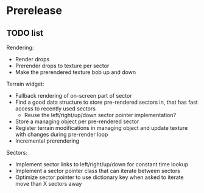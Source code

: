 # Prerelease

## TODO list
Rendering:
* Render drops
* Prerender drops to texture per sector
* Make the prerendered texture bob up and down

Terrain widget:
* Fallback rendering of on-screen part of sector
* Find a good data structure to store pre-rendered sectors in, that has fast access to recently used sectors
	* Reuse the left/right/up/down sector pointer implementation?
* Store a managing object per pre-rendered sector
* Register terrain modifications in managing object and update texture with changes during pre-render loop
* Incremental prerendering

Sectors:
* Implement sector links to left/right/up/down for constant time lookup
* Implement a sector pointer class that can iterate between sectors
* Optimize sector pointer to use dictionary key when asked to iterate move than X sectors away


